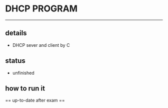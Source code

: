 # DHCP PROGRAM
---
## details
* DHCP sever and client by C
## status
* unfinished
## how to run it



== up-to-date after exam ==
